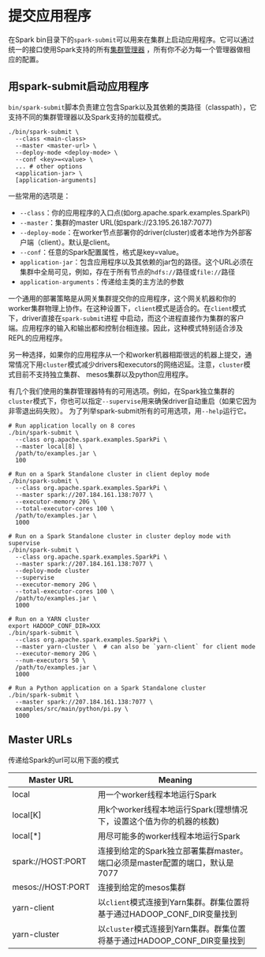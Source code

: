 # 提交应用程序

在Spark bin目录下的`spark-submit`可以用来在集群上启动应用程序。它可以通过统一的接口使用Spark支持的所有[集群管理器](https://spark.apache.org/docs/latest/cluster-overview.html#cluster-manager-types)
，所有你不必为每一个管理器做相应的配置。

## 用spark-submit启动应用程序

`bin/spark-submit`脚本负责建立包含Spark以及其依赖的类路径（classpath），它支持不同的集群管理器以及Spark支持的加载模式。

```shell
./bin/spark-submit \
  --class <main-class>
  --master <master-url> \
  --deploy-mode <deploy-mode> \
  --conf <key>=<value> \
  ... # other options
  <application-jar> \
  [application-arguments]
```

一些常用的选项是：

- `--class`：你的应用程序的入口点(如org.apache.spark.examples.SparkPi)
- `--master`：集群的master URL(如spark://23.195.26.187:7077)
- `--deploy-mode`：在worker节点部署你的driver(cluster)或者本地作为外部客户端（client）。默认是client。
- `--conf`：任意的Spark配置属性，格式是key=value。
- `application-jar`：包含应用程序以及其依赖的jar包的路径。这个URL必须在集群中全局可见，例如，存在于所有节点的`hdfs://`路径或`file://`路径
- `application-arguments`：传递给主类的主方法的参数

一个通用的部署策略是从网关集群提交你的应用程序，这个网关机器和你的worker集群物理上协作。在这种设置下，`client`模式是适合的。在`client`模式下，driver直接在`spark-submit`进程
中启动，而这个进程直接作为集群的客户端。应用程序的输入和输出都和控制台相连接。因此，这种模式特别适合涉及REPL的应用程序。

另一种选择，如果你的应用程序从一个和worker机器相距很远的机器上提交，通常情况下用`cluster`模式减少drivers和executors的网络迟延。注意，`cluster`模式目前不支持独立集群、
mesos集群以及python应用程序。

有几个我们使用的集群管理器特有的可用选项。例如，在Spark独立集群的`cluster`模式下，你也可以指定`--supervise`用来确保driver自动重启（如果它因为非零退出码失败）。
为了列举spark-submit所有的可用选项，用`--help`运行它。

```shell
# Run application locally on 8 cores
./bin/spark-submit \
  --class org.apache.spark.examples.SparkPi \
  --master local[8] \
  /path/to/examples.jar \
  100

# Run on a Spark Standalone cluster in client deploy mode
./bin/spark-submit \
  --class org.apache.spark.examples.SparkPi \
  --master spark://207.184.161.138:7077 \
  --executor-memory 20G \
  --total-executor-cores 100 \
  /path/to/examples.jar \
  1000

# Run on a Spark Standalone cluster in cluster deploy mode with supervise
./bin/spark-submit \
  --class org.apache.spark.examples.SparkPi \
  --master spark://207.184.161.138:7077 \
  --deploy-mode cluster
  --supervise
  --executor-memory 20G \
  --total-executor-cores 100 \
  /path/to/examples.jar \
  1000

# Run on a YARN cluster
export HADOOP_CONF_DIR=XXX
./bin/spark-submit \
  --class org.apache.spark.examples.SparkPi \
  --master yarn-cluster \  # can also be `yarn-client` for client mode
  --executor-memory 20G \
  --num-executors 50 \
  /path/to/examples.jar \
  1000

# Run a Python application on a Spark Standalone cluster
./bin/spark-submit \
  --master spark://207.184.161.138:7077 \
  examples/src/main/python/pi.py \
  1000
```

## Master URLs

传递给Spark的url可以用下面的模式

Master URL | Meaning
--- | ---
local | 用一个worker线程本地运行Spark
local[K] | 用k个worker线程本地运行Spark(理想情况下，设置这个值为你的机器的核数)
local[*] | 用尽可能多的worker线程本地运行Spark
spark://HOST:PORT | 连接到给定的Spark独立部署集群master。端口必须是master配置的端口，默认是7077
mesos://HOST:PORT | 连接到给定的mesos集群
yarn-client | 以`client`模式连接到Yarn集群。群集位置将基于通过HADOOP_CONF_DIR变量找到
yarn-cluster | 以`cluster`模式连接到Yarn集群。群集位置将基于通过HADOOP_CONF_DIR变量找到
